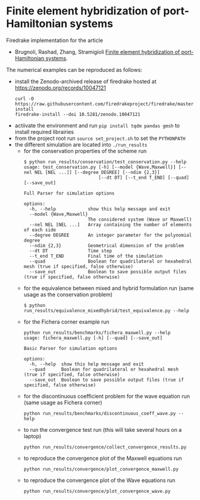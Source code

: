 # Finite element hybridization of port-Hamiltonian systems
Firedrake implementation for the article 
* Brugnoli, Rashad, Zhang, Stramigioli [Finite element hybridization of port-Hamiltonian systems](https://arxiv.org/abs/2302.06239).

The numerical examples can be reproduced as follows:
* install the Zenodo-archived release of firedrake hosted at https://zenodo.org/records/10047121
  ```
  curl -O https://raw.githubusercontent.com/firedrakeproject/firedrake/master/scripts/firedrake-install
  firedrake-install --doi 10.5281/zenodo.10047121
  ```
* actiivate the environment and run ```pip install tqdm pandas gmsh``` to install required librairies
* from the project root run ```source set_project.sh``` to set the ```PYTHONPATH```
* the different simulation are located into ```./run_results```
  * for the conservation properties of the scheme run
    ```
    $ python run_results/conservation/test_conservation.py --help
    usage: test_conservation.py [-h] [--model {Wave,Maxwell}] [--nel NEL [NEL ...]] [--degree DEGREE] [--ndim {2,3}]
                                [--dt DT] [--t_end T_END] [--quad] [--save_out]
    
    Full Parser for simulation options
    
    options:
      -h, --help            show this help message and exit
      --model {Wave,Maxwell}
                            The considered system (Wave or Maxwell)
      --nel NEL [NEL ...]   Array containing the number of elements of each side
      --degree DEGREE       An integer parameter for the polynomial degree
      --ndim {2,3}          Geometrical dimension of the problem
      --dt DT               Time step
      --t_end T_END         Final time of the simulation
      --quad                Boolean for quadrilateral or hexahedral mesh (true if specified, false otherwise)
      --save_out            Boolean to save possible output files (true if specified, false otherwise)
    ```
  * for the equivalence between mixed and hybrid formulation run (same usage as the conservation problem)
    ```
    $ python run_results/equivalence_mixedhybrid/test_equivalence.py --help
    ```
  * for the Fichera corner example run
    ```  
    python run_results/benchmarks/fichera_maxwell.py --help
    usage: fichera_maxwell.py [-h] [--quad] [--save_out]
    
    Basic Parser for simulation options
    
    options:
      -h, --help  show this help message and exit
      --quad      Boolean for quadrilateral or hexahedral mesh (true if specified, false otherwise)
      --save_out  Boolean to save possible output files (true if specified, false otherwise)
    ```
  * for the discontinuous coefficient problem for the wave equation run (same usage as Fichera corner)
    ```
    python run_results/benchmarks/discontinuous_coeff_wave.py --help
    ```
  * to run the convergence test run (this will take several hours on a laptop)
    ```
    python run_results/convergence/collect_convergence_results.py
    ```
  * to reproduce the convergence plot of the Maxwell equations run
    ```
    python run_results/convergence/plot_convergence_maxwell.py
    ```
  * to reproduce the convergence plot of the Wave equations run
    ```
    python run_results/convergence/plot_convergence_wave.py
    ```
    
